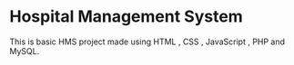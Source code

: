 # Hospital Management System

This is basic HMS project made using HTML , CSS , JavaScript , PHP and MySQL.
